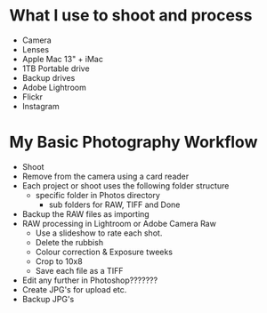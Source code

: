 # What I use to shoot and process

- Camera
- Lenses
- Apple Mac 13" + iMac
- 1TB Portable drive
- Backup drives
- Adobe Lightroom
- Flickr
- Instagram


# My Basic Photography Workflow

- Shoot
- Remove from the camera using a card reader
- Each project or shoot uses the following folder structure
    - specific folder in Photos directory
        - sub folders for RAW, TIFF and Done
- Backup the RAW files as importing
- RAW processing in Lightroom or Adobe Camera Raw
    - Use a slideshow to rate each shot.
    - Delete the rubbish
    - Colour correction & Exposure tweeks
    - Crop to 10x8
    - Save each file as a TIFF
- Edit any further in Photoshop???????
- Create JPG's for upload etc.
- Backup JPG's

